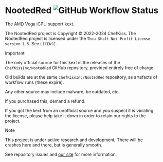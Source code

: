 # NootedRed ![GitHub Workflow Status](https://img.shields.io/github/actions/workflow/status/ChefKissInc/NootedRed/main.yml?branch=master&logo=github&style=for-the-badge)

The AMD Vega iGPU support kext.

The NootedRed project is Copyright © 2022-2024 ChefKiss. The NootedRed project is licensed under the `Thou Shalt Not Profit License version 1.5`. See `LICENSE`.

> [!IMPORTANT]
> The only official source for this kext is the releases of the `ChefKissInc/NootedRed` GitHub repository, provided entirely free of charge.
>
> Old builds are at the same `ChefKissInc/NootedRed` repository, as artefacts of workflow runs (these expire).
>
> Any other source may include malware, be outdated, etc.
>
> If you purchased this, demand a refund.
>
> If you got the kext from an unofficial source and you suspect it is violating the license, please help take it down in order to retain our rights to the project.

> [!NOTE]
> This project is under active research and development; There will be crashes here and there, but is generally smooth.
>
> See repository issues and [our site](https://chefkissinc.github.io) for more information.
